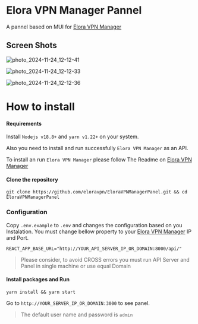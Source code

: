 # Elora VPN Manager Pannel

A pannel based on MUI for [Elora VPN Manager](https://github.com/eloravpn/EloraVPNManager/ 'Elora VPN Manager')

## Screen Shots

![photo_2024-11-24_12-12-41](https://github.com/user-attachments/assets/72b44475-5d0d-4b3f-93fb-4c8ee5217771)

![photo_2024-11-24_12-12-33](https://github.com/user-attachments/assets/c70e2a73-3d3f-41bf-b6d6-d317d28cecdf)

![photo_2024-11-24_12-12-36](https://github.com/user-attachments/assets/35ad564f-3f34-4e86-bba8-2e398f837752)



# How to install

#### Requirements

Install `Nodejs v18.8+` and `yarn v1.22+` on your system.

Also you need to install and run successfully `Elora VPN Manager` as an API.

To install an run `Elora VPN Manager` please follow The Readme on [Elora VPN Manager](https://github.com/eloravpn/EloraVPNManager/ 'Elora VPN Manager')

#### Clone the repository

`git clone https://github.com/eloravpn/EloraVPNManagerPanel.git && cd EloraVPNManagerPanel`

### Configuration

Copy `.env.example` to `.env` and changes the configuration based on you Instalation.
You must change bellow property to your [Elora VPN Manager](https://github.com/eloravpn/EloraVPNManager/ 'Elora VPN Manager') IP and Port.

```
REACT_APP_BASE_URL="http://YOUR_API_SERVER_IP_OR_DOMAIN:8000/api/"
```

> Please consider, to avoid CROSS errors you must run API Server and Panel in single machine or use equal Domain

#### Install packages and Run

`yarn install && yarn start`

Go to `http://YOUR_SERVER_IP_OR_DOMAIN:3000` to see panel.

> The default user name and password is `admin`
